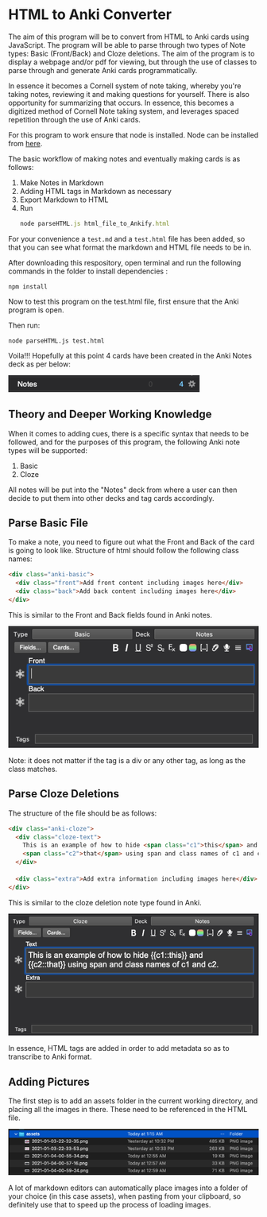 # HTML to Anki Converter

The aim of this program will be to convert from HTML to Anki cards using JavaScript. The program will be able to parse through two types of Note types: Basic (Front/Back) and Cloze deletions. The aim of the program is to display a webpage and/or pdf for viewing, but through the use of classes to parse through and generate Anki cards programmatically.

In essence it becomes a Cornell system of note taking, whereby you're taking notes, reviewing it and making questions for yourself. There is also opportunity for summarizing that occurs. In essence, this becomes a digitized method of Cornell Note taking system, and leverages spaced repetition through the use of Anki cards.

For this program to work ensure that node is installed. Node can be installed from [here](https://nodejs.org/en/).

The basic workflow of making notes and eventually making cards is as follows:

1. Make Notes in Markdown
2. Adding HTML tags in Markdown as necessary
3. Export Markdown to HTML
4. Run
   ```javascript
   node parseHTML.js html_file_to_Ankify.html
   ```

For your convenience a `test.md` and a `test.html` file has been added, so that you can see what format the markdown and HTML file needs to be in.

After downloading this respository, open terminal and run the following commands in the folder to install dependencies :

```
npm install
```

Now to test this program on the test.html file, first ensure that the Anki program is open.

Then run:

```
node parseHTML.js test.html
```

Voila!!! Hopefully at this point 4 cards have been created in the Anki Notes deck as per below:

![](assets/2021-01-04-01-25-43.png)

## Theory and Deeper Working Knowledge

When it comes to adding cues, there is a specific syntax that needs to be followed, and for the purposes of this program, the following Anki note types will be supported:

1. Basic
2. Cloze

All notes will be put into the "Notes" deck from where a user can then decide to put them into other decks and tag cards accordingly.

## Parse Basic File

To make a note, you need to figure out what the Front and Back of the card is going to look like.
Structure of html should follow the following class names:

```html
<div class="anki-basic">
  <div class="front">Add front content including images here</div>
  <div class="back">Add back content including images here</div>
</div>
```

This is similar to the Front and Back fields found in Anki notes.

![](assets/2021-01-04-00-55-34.png)

Note: it does not matter if the tag is a div or any other tag, as long as the class matches.

## Parse Cloze Deletions

The structure of the file should be as follows:

```html
<div class="anki-cloze">
  <div class="cloze-text">
    This is an example of how to hide <span class="c1">this</span> and
    <span class="c2">that</span> using span and class names of c1 and c2.
  </div>

  <div class="extra">Add extra information including images here</div>
</div>
```

This is similar to the cloze deletion note type found in Anki.

![](assets/2021-01-04-00-57-16.png)

In essence, HTML tags are added in order to add metadata so as to transcribe to Anki format.

## Adding Pictures

The first step is to add an assets folder in the current working directory, and placing all the images in there. These need to be referenced in the HTML file.

![](assets/2021-01-04-01-16-43.png)

A lot of markdown editors can automatically place images into a folder of your choice (in this case assets), when pasting from your clipboard, so definitely use that to speed up the process of loading images.
